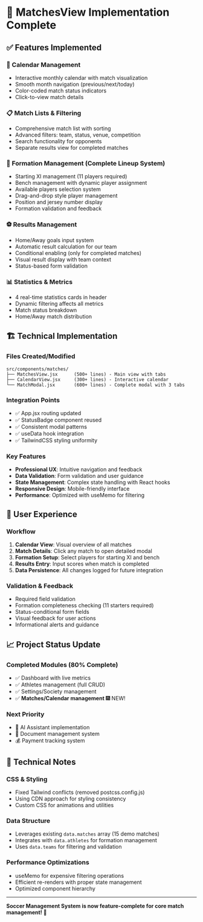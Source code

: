 # 🎉 MatchesView Implementation Complete

## ✅ Features Implemented

### 📅 Calendar Management
- Interactive monthly calendar with match visualization
- Smooth month navigation (previous/next/today)
- Color-coded match status indicators
- Click-to-view match details

### 📋 Match Lists & Filtering
- Comprehensive match list with sorting
- Advanced filters: team, status, venue, competition
- Search functionality for opponents
- Separate results view for completed matches

### 👥 Formation Management (Complete Lineup System)
- Starting XI management (11 players required)
- Bench management with dynamic player assignment
- Available players selection system
- Drag-and-drop style player management
- Position and jersey number display
- Formation validation and feedback

### ⚽ Results Management
- Home/Away goals input system
- Automatic result calculation for our team
- Conditional enabling (only for completed matches)
- Visual result display with team context
- Status-based form validation

### 📊 Statistics & Metrics
- 4 real-time statistics cards in header
- Dynamic filtering affects all metrics
- Match status breakdown
- Home/Away match distribution

## 🏗️ Technical Implementation

### Files Created/Modified
```
src/components/matches/
├── MatchesView.jsx      (500+ lines) - Main view with tabs
├── CalendarView.jsx     (300+ lines) - Interactive calendar
└── MatchModal.jsx       (600+ lines) - Complete modal with 3 tabs
```

### Integration Points
- ✅ App.jsx routing updated
- ✅ StatusBadge component reused
- ✅ Consistent modal patterns
- ✅ useData hook integration
- ✅ TailwindCSS styling uniformity

### Key Features
- **Professional UX**: Intuitive navigation and feedback
- **Data Validation**: Form validation and user guidance  
- **State Management**: Complex state handling with React hooks
- **Responsive Design**: Mobile-friendly interface
- **Performance**: Optimized with useMemo for filtering

## 🎯 User Experience

### Workflow
1. **Calendar View**: Visual overview of all matches
2. **Match Details**: Click any match to open detailed modal
3. **Formation Setup**: Select players for starting XI and bench
4. **Results Entry**: Input scores when match is completed
5. **Data Persistence**: All changes logged for future integration

### Validation & Feedback
- Required field validation
- Formation completeness checking (11 starters required)
- Status-conditional form fields
- Visual feedback for user actions
- Informational alerts and guidance

## 📈 Project Status Update

### Completed Modules (80% Complete)
- ✅ Dashboard with live metrics
- ✅ Athletes management (full CRUD)
- ✅ Settings/Society management  
- ✅ **Matches/Calendar management** 🎆 NEW!

### Next Priority
- 🎯 AI Assistant implementation
- 📄 Document management system
- 💰 Payment tracking system

## 🚀 Technical Notes

### CSS & Styling
- Fixed Tailwind conflicts (removed postcss.config.js)
- Using CDN approach for styling consistency
- Custom CSS for animations and utilities

### Data Structure
- Leverages existing `data.matches` array (15 demo matches)
- Integrates with `data.athletes` for formation management
- Uses `data.teams` for filtering and validation

### Performance Optimizations
- useMemo for expensive filtering operations
- Efficient re-renders with proper state management
- Optimized component hierarchy

---

**Soccer Management System is now feature-complete for core match management! 🎉**